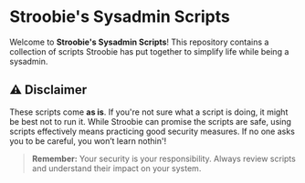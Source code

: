 # Stroobie's Sysadmin Scripts

Welcome to **Stroobie's Sysadmin Scripts**! This repository contains a collection of scripts Stroobie has put together to simplify life while being a sysadmin.



## ⚠️ **Disclaimer**
These scripts come **as is**. If you're not sure what a script is doing, it might be best not to run it. While Stroobie can promise the scripts are safe, using scripts effectively means practicing good security measures. If no one asks you to be careful, you won’t learn nothin'!

> **Remember:** Your security is your responsibility. Always review scripts and understand their impact on your system.
